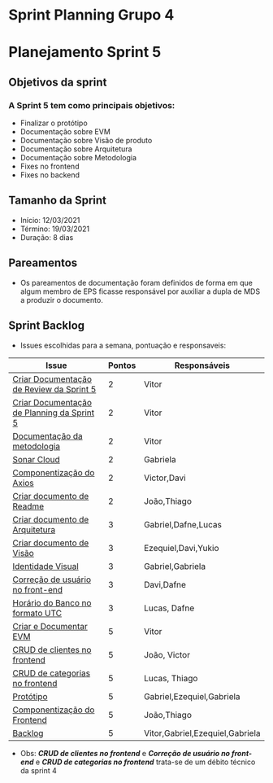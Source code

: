 # Sprint Planning Grupo 4

# Planejamento Sprint 5

## Objetivos da sprint

### A Sprint 5 tem como principais objetivos: 

- Finalizar o protótipo
- Documentação sobre EVM
- Documentação sobre Visão de produto
- Documentação sobre Arquitetura
- Documentação sobre Metodologia
- Fixes no frontend
- Fixes no backend

## Tamanho da Sprint

- Início: 12/03/2021
- Término: 19/03/2021
- Duração: 8 dias

## Pareamentos

- Os pareamentos de documentação foram definidos de forma em que algum membro de EPS ficasse responsável por auxiliar 
a dupla de MDS a produzir o documento.

## Sprint Backlog

- Issues escolhidas para a semana, pontuação e responsaveis:

|Issue|Pontos|Responsáveis|
|--|--|--|
|[Criar Documentação de Review da Sprint 5](https://github.com/fga-eps-mds/2020-2-G4/issues/83)|2|Vitor|
|[Criar Documentação de Planning da Sprint 5](https://github.com/fga-eps-mds/2020-2-G4/issues/82)|2|Vitor|
|[Documentação da metodologia](https://github.com/fga-eps-mds/2020-2-G4/issues/79)|2|Vitor|
|[Sonar Cloud](https://github.com/fga-eps-mds/2020-2-G4/issues/78)|2|Gabriela|
|[Componentização do Axios](https://github.com/fga-eps-mds/2020-2-G4/issues/80)|2|Victor,Davi|
|[Criar documento de Readme](https://github.com/fga-eps-mds/2020-2-G4/issues/87)|2|João,Thiago|
|[Criar documento de Arquitetura](https://github.com/fga-eps-mds/2020-2-G4/issues/81)|3|Gabriel,Dafne,Lucas|
|[Criar documento de Visão](https://github.com/fga-eps-mds/2020-2-G4/issues/84)|3|Ezequiel,Davi,Yukio|
|[Identidade Visual](https://github.com/fga-eps-mds/2020-2-G4/issues/92)|3|Gabriel,Gabriela|
|[Correção de usuário no front-end](https://github.com/fga-eps-mds/2020-2-G4/issues/61)|3|Davi,Dafne|
|[Horário do Banco no formato UTC](https://github.com/fga-eps-mds/2020-2-G4/issues/89)|3|Lucas, Dafne|
|[Criar e Documentar EVM](https://github.com/fga-eps-mds/2020-2-G4/issues/93)|5|Vitor|
|[CRUD de clientes no frontend](https://github.com/fga-eps-mds/2020-2-G4/issues/64)|5|João, Victor|
|[CRUD de categorias no frontend](https://github.com/fga-eps-mds/2020-2-G4/issues/65)|5|Lucas, Thiago|
|[Protótipo](https://github.com/fga-eps-mds/2020-2-G4/issues/68)|5|Gabriel,Ezequiel,Gabriela|
|[Componentização do Frontend](https://github.com/fga-eps-mds/2020-2-G4/issues/88)|5|João,Thiago|
|[Backlog](https://github.com/fga-eps-mds/2020-2-G4/issues/85)|5|Vitor,Gabriel,Ezequiel,Gabriela|

- Obs: ***CRUD de clientes no frontend*** e ***Correção de usuário no front-end*** e ***CRUD de categorias no frontend*** trata-se de um débito técnico da sprint 4
